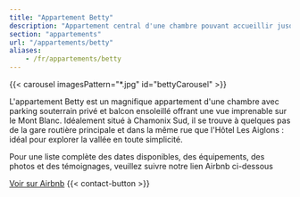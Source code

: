```yaml
---
title: "Appartement Betty"
description: "Appartement central d'une chambre pouvant accueillir jusqu'à 4 personnes, avec parking privé et balcon vue sur le Mont Blanc"
section: "appartements"
url: "/appartements/betty"
aliases:
    - /fr/appartements/betty
---
```


{{< carousel imagesPattern="*.jpg" id="bettyCarousel" >}}


<div class="row justify-content-center text-center">
    <div class="col-lg-12">
        <p class="lead my-4">
            L'appartement Betty est un magnifique appartement d'une chambre avec parking souterrain privé et balcon ensoleillé offrant une vue imprenable sur le Mont Blanc. Idéalement situé à Chamonix Sud, il se trouve à quelques pas de la gare routière principale et dans la même rue que l'Hôtel Les Aiglons : idéal pour explorer la vallée en toute simplicité.
        </p>
        <p class="fs-5 mb-4">
           Pour une liste complète des dates disponibles, des équipements, des photos et des témoignages, veuillez suivre notre lien Airbnb ci-dessous
        </p>
        <div class="d-grid gap-2 d-sm-flex justify-content-sm-center">
            <a href="https://www.airbnb.fr/rooms/38371795?guests=1&adults=1&s=67&unique_share_id=c17fbd51-d4e2-40fb-89cc-0979e100e45d" class="btn btn-primary btn-lg px-4 gap-3"
            target="_blank"
            rel="noopener noreferrer">Voir sur Airbnb</a>
            {{< contact-button >}} 
        </div>
    </div>
</div>
